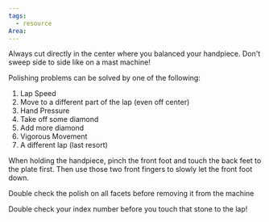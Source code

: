 ```yaml
---
tags:
  - resource
Area:
---
```

Always cut directly in the center where you balanced your handpiece.  Don't sweep side to side like on a mast machine!

Polishing problems can be solved by one of the following:

1. Lap Speed
2. Move to a different part of the lap (even off center)
3. Hand Pressure
4. Take off some diamond
5. Add more diamond
6. Vigorous Movement
7. A different lap (last resort)

When holding the handpiece,  pinch the front foot and touch the back feet to the plate first.  Then use those two front fingers to slowly let the front foot down.

Double check the polish on all facets before removing it from the machine

Double check your index number before you touch that stone to the lap!

